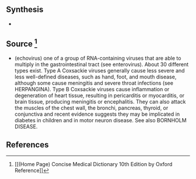 ## Synthesis
- 
## Source [^1]
- (echovirus) one of a group of RNA-containing viruses that are able to multiply in the gastrointestinal tract (see enterovirus). About 30 different types exist. Type A Coxsackie viruses generally cause less severe and less well-defined diseases, such as hand, foot, and mouth disease, although some cause meningitis and severe throat infections (see HERPANGINA). Type B Coxsackie viruses cause inflammation or degeneration of heart tissue, resulting in pericarditis or myocarditis, or brain tissue, producing meningitis or encephalitis. They can also attack the muscles of the chest wall, the bronchi, pancreas, thyroid, or conjunctiva and recent evidence suggests they may be implicated in diabetes in children and in motor neuron disease. See also BORNHOLM DISEASE.
## References

[^1]: [[(Home Page) Concise Medical Dictionary 10th Edition by Oxford Reference]]